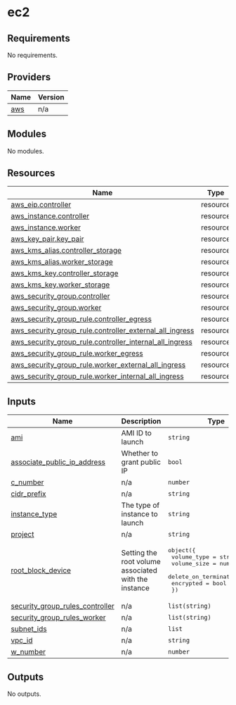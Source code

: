 # ec2
## Requirements

No requirements.

## Providers

| Name | Version |
|------|---------|
| <a name="provider_aws"></a> [aws](#provider\_aws) | n/a |

## Modules

No modules.

## Resources

| Name | Type |
|------|------|
| [aws_eip.controller](https://registry.terraform.io/providers/hashicorp/aws/latest/docs/resources/eip) | resource |
| [aws_instance.controller](https://registry.terraform.io/providers/hashicorp/aws/latest/docs/resources/instance) | resource |
| [aws_instance.worker](https://registry.terraform.io/providers/hashicorp/aws/latest/docs/resources/instance) | resource |
| [aws_key_pair.key_pair](https://registry.terraform.io/providers/hashicorp/aws/latest/docs/resources/key_pair) | resource |
| [aws_kms_alias.controller_storage](https://registry.terraform.io/providers/hashicorp/aws/latest/docs/resources/kms_alias) | resource |
| [aws_kms_alias.worker_storage](https://registry.terraform.io/providers/hashicorp/aws/latest/docs/resources/kms_alias) | resource |
| [aws_kms_key.controller_storage](https://registry.terraform.io/providers/hashicorp/aws/latest/docs/resources/kms_key) | resource |
| [aws_kms_key.worker_storage](https://registry.terraform.io/providers/hashicorp/aws/latest/docs/resources/kms_key) | resource |
| [aws_security_group.controller](https://registry.terraform.io/providers/hashicorp/aws/latest/docs/resources/security_group) | resource |
| [aws_security_group.worker](https://registry.terraform.io/providers/hashicorp/aws/latest/docs/resources/security_group) | resource |
| [aws_security_group_rule.controller_egress](https://registry.terraform.io/providers/hashicorp/aws/latest/docs/resources/security_group_rule) | resource |
| [aws_security_group_rule.controller_external_all_ingress](https://registry.terraform.io/providers/hashicorp/aws/latest/docs/resources/security_group_rule) | resource |
| [aws_security_group_rule.controller_internal_all_ingress](https://registry.terraform.io/providers/hashicorp/aws/latest/docs/resources/security_group_rule) | resource |
| [aws_security_group_rule.worker_egress](https://registry.terraform.io/providers/hashicorp/aws/latest/docs/resources/security_group_rule) | resource |
| [aws_security_group_rule.worker_external_all_ingress](https://registry.terraform.io/providers/hashicorp/aws/latest/docs/resources/security_group_rule) | resource |
| [aws_security_group_rule.worker_internal_all_ingress](https://registry.terraform.io/providers/hashicorp/aws/latest/docs/resources/security_group_rule) | resource |

## Inputs

| Name | Description | Type | Default | Required |
|------|-------------|------|---------|:--------:|
| <a name="input_ami"></a> [ami](#input\_ami) | AMI ID to launch | `string` | `"ami-0b299c22ffb336d85"` | no |
| <a name="input_associate_public_ip_address"></a> [associate\_public\_ip\_address](#input\_associate\_public\_ip\_address) | Whether to grant public IP | `bool` | `true` | no |
| <a name="input_c_number"></a> [c\_number](#input\_c\_number) | n/a | `number` | `"1"` | no |
| <a name="input_cidr_prefix"></a> [cidr\_prefix](#input\_cidr\_prefix) | n/a | `string` | `"10.0"` | no |
| <a name="input_instance_type"></a> [instance\_type](#input\_instance\_type) | The type of instance to launch | `string` | `"t3.micro"` | no |
| <a name="input_project"></a> [project](#input\_project) | n/a | `string` | `""` | no |
| <a name="input_root_block_device"></a> [root\_block\_device](#input\_root\_block\_device) | Setting the root volume associated with the instance | <pre>object({<br>    volume_type           = string<br>    volume_size           = number<br>    delete_on_termination = bool<br>    encrypted             = bool<br>  })</pre> | <pre>{<br>  "delete_on_termination": true,<br>  "encrypted": false,<br>  "volume_size": 8,<br>  "volume_type": "gp2"<br>}</pre> | no |
| <a name="input_security_group_rules_controller"></a> [security\_group\_rules\_controller](#input\_security\_group\_rules\_controller) | n/a | `list(string)` | `[]` | no |
| <a name="input_security_group_rules_worker"></a> [security\_group\_rules\_worker](#input\_security\_group\_rules\_worker) | n/a | `list(string)` | `[]` | no |
| <a name="input_subnet_ids"></a> [subnet\_ids](#input\_subnet\_ids) | n/a | `list` | `[]` | no |
| <a name="input_vpc_id"></a> [vpc\_id](#input\_vpc\_id) | n/a | `string` | `""` | no |
| <a name="input_w_number"></a> [w\_number](#input\_w\_number) | n/a | `number` | `"1"` | no |

## Outputs

No outputs.

